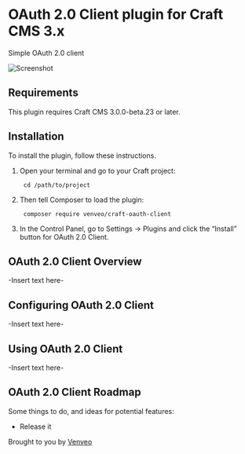 # OAuth 2.0 Client plugin for Craft CMS 3.x

Simple OAuth 2.0 client

![Screenshot](resources/img/plugin-logo.png)

## Requirements

This plugin requires Craft CMS 3.0.0-beta.23 or later.

## Installation

To install the plugin, follow these instructions.

1. Open your terminal and go to your Craft project:

        cd /path/to/project

2. Then tell Composer to load the plugin:

        composer require venveo/craft-oauth-client

3. In the Control Panel, go to Settings → Plugins and click the “Install” button for OAuth 2.0 Client.

## OAuth 2.0 Client Overview

-Insert text here-

## Configuring OAuth 2.0 Client

-Insert text here-

## Using OAuth 2.0 Client

-Insert text here-

## OAuth 2.0 Client Roadmap

Some things to do, and ideas for potential features:

* Release it

Brought to you by [Venveo](https://venveo.com)
